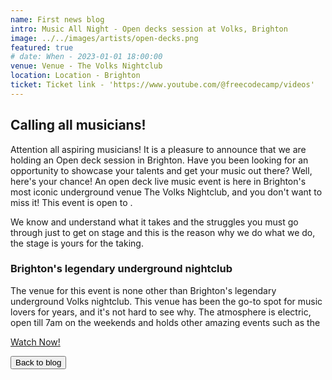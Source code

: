 ```yaml
---
name: First news blog
intro: Music All Night - Open decks session at Volks, Brighton
image: ../../images/artists/open-decks.png
featured: true
# date: When - 2023-01-01 18:00:00
venue: Venue - The Volks Nightclub
location: Location - Brighton
ticket: Ticket link - 'https://www.youtube.com/@freecodecamp/videos'
---
```


## Calling all musicians!

Attention all aspiring musicians! It is a pleasure to announce that we are holding an Open deck
session in Brighton. Have you been looking for an opportunity to showcase your talents and get your
music out there? Well, here's your chance! An open deck live music event is here in Brighton's most
iconic underground venue The Volks Nightclub, and you don't want to miss it! This event is open to .

We know and understand what it takes and the struggles you must go through just to get on stage and
this is the reason why we do what we do, the stage is yours for the taking.

### Brighton's legendary underground nightclub

The venue for this event is none other than Brighton's legendary underground Volks nightclub. This
venue has been the go-to spot for music lovers for years, and it's not hard to see why. The
atmosphere is electric, open till 7am on the weekends and holds other amazing events such as the

[Watch Now!](https://www.youtube.com/@music_all_night)

<a href="/blog">
<button >Back to blog </Button>
</a>
